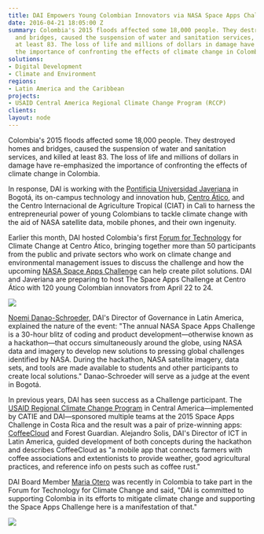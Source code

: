 ```yaml
---
title: DAI Empowers Young Colombian Innovators via NASA Space Apps Challenge
date: 2016-04-21 18:05:00 Z
summary: Colombia's 2015 floods affected some 18,000 people. They destroyed homes
  and bridges, caused the suspension of water and sanitation services, and killed
  at least 83. The loss of life and millions of dollars in damage have re-emphasized
  the importance of confronting the effects of climate change in Colombia.
solutions:
- Digital Development
- Climate and Environment
regions:
- Latin America and the Caribbean
projects:
- USAID Central America Regional Climate Change Program (RCCP)
clients: 
layout: node
---
```


Colombia's 2015 floods affected some 18,000 people. They destroyed homes and bridges, caused the suspension of water and sanitation services, and killed at least 83. The loss of life and millions of dollars in damage have re-emphasized the importance of confronting the effects of climate change in Colombia.

In response, DAI is working with the [Pontificia Universidad Javeriana][1] in Bogotá, its on-campus technology and innovation hub, [Centro Ático][2], and the Centro Internacional de Agriculture Tropical (CIAT) in Cali to harness the entrepreneurial power of young Colombians to tackle climate change with the aid of NASA satellite data, mobile phones, and their own ingenuity.

Earlier this month, DAI hosted Colombia's first [Forum for Technology][3] for Climate Change at Centro Ático, bringing together more than 50 participants from the public and private sectors who work on climate change and environmental management issues to discuss the challenge and how the upcoming [NASA Space Apps Challenge][4] can help create pilot solutions. DAI and Javeriana are preparing to host The Space Apps Challenge at Centro Ático with 120 young Colombian innovators from April 22 to 24.

![][5]

[Noemi Danao-Schroeder][6], DAI's Director of Governance in Latin America, explained the nature of the event: "The annual NASA Space Apps Challenge is a 30-hour blitz of coding and product development—otherwise known as a hackathon—that occurs simultaneously around the globe, using NASA data and imagery to develop new solutions to pressing global challenges identified by NASA. During the hackathon, NASA satellite imagery, data sets, and tools are made available to students and other participants to create local solutions." Danao-Schroeder will serve as a judge at the event in Bogotá.

In previous years, DAI has seen success as a Challenge participant. The [USAID Regional Climate Change Program][7] in Central America—implemented by CATIE and DAI—sponsored multiple teams at the 2015 Space Apps Challenge in Costa Rica and the result was a pair of prize-winning apps: [CoffeeCloud][8] and Forest Guardian. Alejandro Solis, DAI's Director of ICT in Latin America, guided development of both concepts during the hackathon and describes CoffeeCloud as "a mobile app that connects farmers with coffee associations and extentionists to provide weather, good agricultural practices, and reference info on pests such as coffee rust."

DAI Board Member [Maria Otero][9] was recently in Colombia to take part in the Forum for Technology for Climate Change and said, "DAI is committed to supporting Colombia in its efforts to mitigate climate change and supporting the Space Apps Challenge here is a manifestation of that."

![][10]

[1]: http://www.javeriana.edu.co/
[2]: http://www.javeriana.edu.co/vicerrectoria-academica/atico
[3]: https://www.youtube.com/watch?list=PLoRLK-0MlLuN4Tx_UL1u6L7V7GffIhI4K&v=JoSdx8wng0g
[4]: https://2016.spaceappschallenge.org/locations/bogota-colombia
[5]: https://assetify-dai.com/news/Space%20Apps%20Bogota%CC%81-11V.jpg
[6]: /who-we-are/our-team/noemi-danao-schroeder
[7]:/our-work/projects/usaid-central-america-regional-climate-change-program-rccp-programa-regional-de
[8]: /news/space-apps-challenge-seeks-solutions-adaptation-climate-change
[9]: /who-we-are/board/maria-otero
[10]: https://assetify-dai.com/news/Space%20Apps%20Bogota%CC%81-12v.jpg
